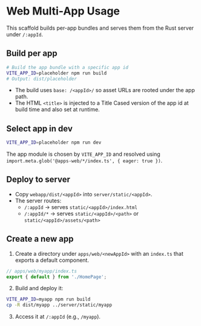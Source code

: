 # Web Multi-App Usage

This scaffold builds per-app bundles and serves them from the Rust server under `/:appId`.

## Build per app

```bash
# Build the app bundle with a specific app id
VITE_APP_ID=placeholder npm run build
# Output: dist/placeholder
```

- The build uses `base: /<appId>/` so asset URLs are rooted under the app path.
- The HTML `<title>` is injected to a Title Cased version of the app id at build time and also set at runtime.

## Select app in dev

```bash
VITE_APP_ID=placeholder npm run dev
```

The app module is chosen by `VITE_APP_ID` and resolved using `import.meta.glob('@apps-web/*/index.ts', { eager: true })`.

## Deploy to server

- Copy `webapp/dist/<appId>` into `server/static/<appId>`.
- The server routes:
  - `/:appId` -> serves `static/<appId>/index.html`
  - `/:appId/*` -> serves `static/<appId>/<path>` or `static/<appId>/assets/<path>`

## Create a new app

1. Create a directory under `apps/web/<newAppId>` with an `index.ts` that exports a default component.

```ts
// apps/web/myapp/index.ts
export { default } from './HomePage';
```

2. Build and deploy it:

```bash
VITE_APP_ID=myapp npm run build
cp -R dist/myapp ../server/static/myapp
```

3. Access it at `/:appId` (e.g., `/myapp`).
